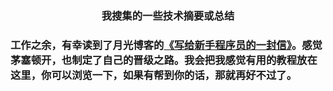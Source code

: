 <h3 align="center">我搜集的一些技术摘要或总结<h3>
<p>  工作之余，有幸读到了月光博客的<a href=["http://www.williamlong.info/archives/2700.html"]>《写给新手程序员的一封信》</a>。感觉茅塞顿开，也制定了自己的晋级之路。我会把我感觉有用的教程放在这里，你可以浏览一下，如果有帮到你的话，那就再好不过了。</p>
